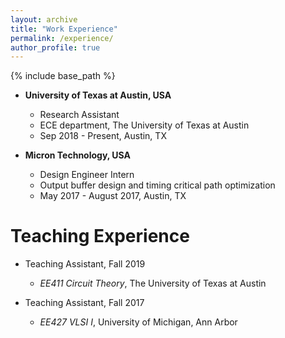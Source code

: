```yaml
---
layout: archive
title: "Work Experience"
permalink: /experience/
author_profile: true
---
```


{% include base_path %}


* **University of Texas at Austin, USA**
  * Research Assistant 
  * ECE department, The University of Texas at Austin
  * Sep 2018 - Present, Austin, TX


* **Micron Technology, USA**
  * Design Engineer Intern
  * Output buffer design and timing critical path optimization
  * May 2017 - August 2017, Austin, TX


# Teaching Experience

* Teaching Assistant, Fall 2019
  * *EE411 Circuit Theory*, The University of Texas at Austin
  
* Teaching Assistant, Fall 2017
  * *EE427 VLSI I*, University of Michigan, Ann Arbor
